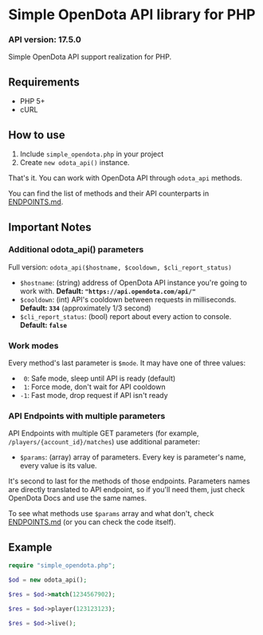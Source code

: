 # Simple OpenDota API library for PHP

### API version: 17.5.0

Simple OpenDota API support realization for PHP.

## Requirements

* PHP 5+
* cURL

## How to use

1. Include `simple_opendota.php` in your project
2. Create `new odota_api()` instance.

That's it. You can work with OpenDota API through `odota_api` methods.

You can find the list of methods and their API counterparts in [ENDPOINTS.md](ENDPOINTS.md).

## Important Notes

### Additional odota_api() parameters

Full version: `odota_api($hostname, $cooldown, $cli_report_status)`

* `$hostname`: (string) address of OpenDota API instance you're going to work with. **Default: `"https://api.opendota.com/api/"`**
* `$cooldown`: (int) API's cooldown between requests in milliseconds. **Default: `334`** (approximately 1/3 second)
* `$cli_report_status`: (bool) report about every action to console. **Default: `false`**

### Work modes

Every method's last parameter is `$mode`. It may have one of three values:

* ` 0`: Safe mode, sleep until API is ready (default)
* ` 1`: Force mode, don't wait for API cooldown
* `-1`: Fast mode, drop request if API isn't ready

### API Endpoints with multiple parameters

API Endpoints with multiple GET parameters (for example, `/players/{account_id}/matches`) use additional parameter:

* `$params`: (array) array of parameters. Every key is parameter's name, every value is its value.

It's second to last for the methods of those endpoints. Parameters names are directly translated to API endpoint, so if you'll need them, just check OpenDota Docs and use the same names.

To see what methods use `$params` array and what don't, check [ENDPOINTS.md](ENDPOINTS.md) (or you can check the code itself).

## Example

```PHP
require "simple_opendota.php";

$od = new odota_api();

$res = $od->match(1234567902);

$res = $od->player(123123123);

$res = $od->live();
```

